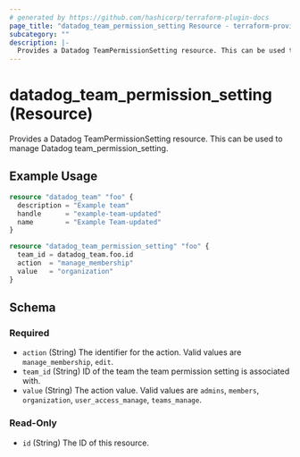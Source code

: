 ```yaml
---
# generated by https://github.com/hashicorp/terraform-plugin-docs
page_title: "datadog_team_permission_setting Resource - terraform-provider-datadog"
subcategory: ""
description: |-
  Provides a Datadog TeamPermissionSetting resource. This can be used to manage Datadog teampermissionsetting.
---
```


# datadog_team_permission_setting (Resource)

Provides a Datadog TeamPermissionSetting resource. This can be used to manage Datadog team_permission_setting.

## Example Usage

```terraform
resource "datadog_team" "foo" {
  description = "Example team"
  handle      = "example-team-updated"
  name        = "Example Team-updated"
}

resource "datadog_team_permission_setting" "foo" {
  team_id = datadog_team.foo.id
  action  = "manage_membership"
  value   = "organization"
}
```

<!-- schema generated by tfplugindocs -->
## Schema

### Required

- `action` (String) The identifier for the action. Valid values are `manage_membership`, `edit`.
- `team_id` (String) ID of the team the team permission setting is associated with.
- `value` (String) The action value. Valid values are `admins`, `members`, `organization`, `user_access_manage`, `teams_manage`.

### Read-Only

- `id` (String) The ID of this resource.
